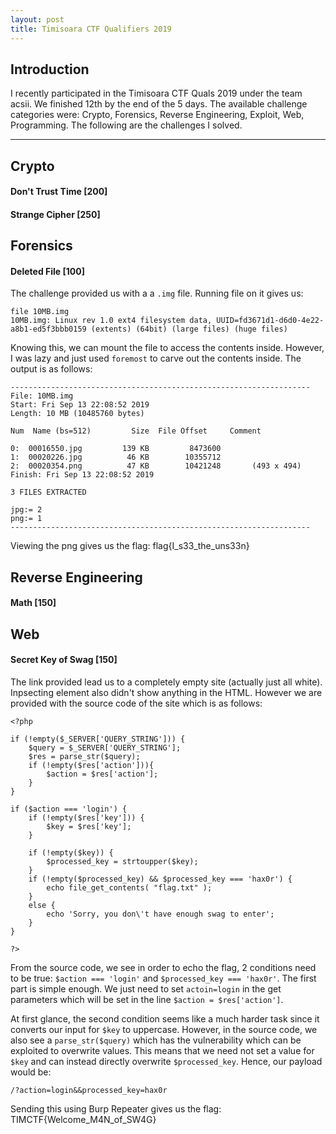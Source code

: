 ```yaml
---
layout: post
title: Timisoara CTF Qualifiers 2019
---
```


Introduction
------

I recently participated in the Timisoara CTF Quals 2019 under the team acsii. We finished 12th by the end of the 5 days. The available challenge categories were: Crypto, Forensics, Reverse Engineering, Exploit, Web, Programming. The following are the challenges I solved.

---


Crypto
------
#### Don't Trust Time [200]




#### Strange Cipher [250]


Forensics
------
#### Deleted File [100]

The challenge provided us with a a `.img` file. Running file on it gives us:

```
file 10MB.img 
10MB.img: Linux rev 1.0 ext4 filesystem data, UUID=fd3671d1-d6d0-4e22-a8b1-ed5f3bbb0159 (extents) (64bit) (large files) (huge files)
```

Knowing this, we can mount the file to access the contents inside. However, I was lazy and just used `foremost` to carve out the contents inside. The output is as follows:

```
-------------------------------------------------------------------
File: 10MB.img
Start: Fri Sep 13 22:08:52 2019
Length: 10 MB (10485760 bytes)
 
Num	 Name (bs=512)	       Size	 File Offset	 Comment 

0:	00016550.jpg 	     139 KB 	    8473600 	 
1:	00020226.jpg 	      46 KB 	   10355712 	 
2:	00020354.png 	      47 KB 	   10421248 	  (493 x 494)
Finish: Fri Sep 13 22:08:52 2019

3 FILES EXTRACTED
	
jpg:= 2
png:= 1
-------------------------------------------------------------------
```

Viewing the png gives us the flag: flag{I_s33_the_uns33n}


Reverse Engineering
------
#### Math [150]

Web
------
#### Secret Key of Swag [150]

The link provided lead us to a completely empty site (actually just all white). Inpsecting element also didn't show anything in the HTML. However we are provided with the source code of the site which is as follows: 

```
<?php

if (!empty($_SERVER['QUERY_STRING'])) {
    $query = $_SERVER['QUERY_STRING'];
    $res = parse_str($query);
    if (!empty($res['action'])){
        $action = $res['action'];
    }
}

if ($action === 'login') {
    if (!empty($res['key'])) {
        $key = $res['key'];
    }

    if (!empty($key)) {
        $processed_key = strtoupper($key);
    }
    if (!empty($processed_key) && $processed_key === 'hax0r') {
        echo file_get_contents( "flag.txt" );
    }
    else {
        echo 'Sorry, you don\'t have enough swag to enter';
    }
}

?>
```

From the source code, we see in order to echo the flag, 2 conditions need to be true: `$action === 'login'` and `$processed_key === 'hax0r'`. The first part is simple enough. We just need to set `actoin=login` in the get parameters which will be set in the line `$action = $res['action']`. 

At first glance, the second condition seems like a much harder task since it converts our input for `$key` to uppercase. However, in the source code, we also see a `parse_str($query)` which has the vulnerability which can be exploited to overwrite values. This means that we need not set a value for `$key` and can instead directly overwrite `$processed_key`. Hence, our payload would be:

`/?action=login&&processed_key=hax0r`

Sending this using Burp Repeater gives us the flag: TIMCTF{Welcome_M4N_of_SW4G}





